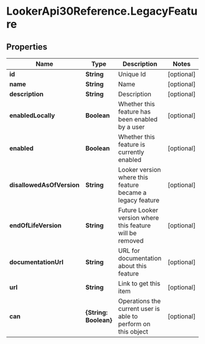 # LookerApi30Reference.LegacyFeature

## Properties
Name | Type | Description | Notes
------------ | ------------- | ------------- | -------------
**id** | **String** | Unique Id | [optional] 
**name** | **String** | Name | [optional] 
**description** | **String** | Description | [optional] 
**enabledLocally** | **Boolean** | Whether this feature has been enabled by a user | [optional] 
**enabled** | **Boolean** | Whether this feature is currently enabled | [optional] 
**disallowedAsOfVersion** | **String** | Looker version where this feature became a legacy feature | [optional] 
**endOfLifeVersion** | **String** | Future Looker version where this feature will be removed | [optional] 
**documentationUrl** | **String** | URL for documentation about this feature | [optional] 
**url** | **String** | Link to get this item | [optional] 
**can** | **{String: Boolean}** | Operations the current user is able to perform on this object | [optional] 


